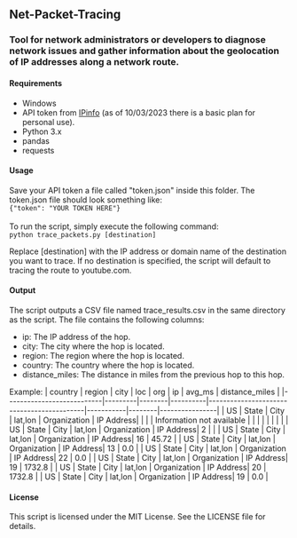 ## Net-Packet-Tracing
### Tool for network administrators or developers to diagnose network issues and gather information about the geolocation of IP addresses along a network route.

#### Requirements
- Windows
- API token from [IPinfo](https://ipinfo.io/) (as of 10/03/2023 there is a basic plan for personal use).
- Python 3.x
- pandas
- requests
#### Usage
Save your API token a file called "token.json" inside this folder. The token.json file should look something like:\
```{"token": "YOUR TOKEN HERE"}```\
\
To run the script, simply execute the following command:\
```python trace_packets.py [destination]```

Replace [destination] with the IP address or domain name of the destination you want to trace. If no destination is specified, the script will default to tracing the route to youtube.com.

#### Output
The script outputs a CSV file named trace_results.csv in the same directory as the script. The file contains the following columns:

- ip: The IP address of the hop.
- city: The city where the hop is located.
- region: The region where the hop is located.
- country: The country where the hop is located.
- distance_miles: The distance in miles from the previous hop to this hop.

Example:
| country                   | region  | city   | loc      | org                                       | ip        | avg_ms | distance_miles |
|---------------------------|---------|--------|----------|-------------------------------------------|-----------|--------|----------------|
| US                        | State   | City   | lat,lon  | Organization                              | IP Address|        |                |
| Information not available |         |        |          |                                           |           |        |                |
| US                        | State   | City   | lat,lon  | Organization                              | IP Address| 2      |                |
| US                        | State   | City   | lat,lon  | Organization                              | IP Address| 16     | 45.72          |
| US                        | State   | City   | lat,lon  | Organization                              | IP Address| 13     | 0.0            |
| US                        | State   | City   | lat,lon  | Organization                              | IP Address| 22     | 0.0            |
| US                        | State   | City   | lat,lon  | Organization                              | IP Address| 19     | 1732.8         |
| US                        | State   | City   | lat,lon  | Organization                              | IP Address| 20     | 1732.8         |
| US                        | State   | City   | lat,lon  | Organization                              | IP Address| 19     | 0.0            |


#### License
This script is licensed under the MIT License. See the LICENSE file for details.